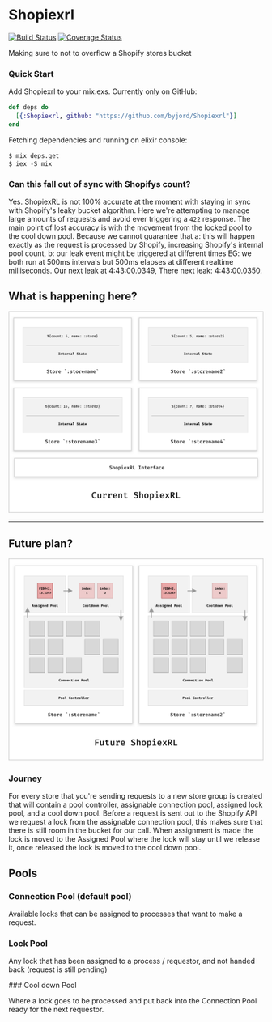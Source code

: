 # Shopiexrl

[![Build Status](https://travis-ci.com/byjord/Shopiexrl.svg?branch=master)](https://travis-ci.com/byjord/Shopiexrl)
[![Coverage Status](https://coveralls.io/repos/byjord/Shopiexrl/badge.svg?branch=master)](https://coveralls.io/github/byjord/Shopiexrl?branch=master)

Making sure to not to overflow a Shopify stores bucket

### Quick Start

Add Shopiexrl to your mix.exs. Currently only on GitHub:

```elixir
def deps do
  [{:Shopiexrl, github: "https://github.com/byjord/Shopiexrl"}]
end
```

Fetching dependencies and running on elixir console:

```console
$ mix deps.get
$ iex -S mix
```

### Can this fall out of sync with Shopifys count?

Yes. ShopiexRL is not 100% accurate at the moment with staying in sync with Shopify's leaky bucket algorithm. Here we're attempting to manage large amounts of requests and avoid ever triggering a `422` response.
The main point of lost accuracy is with the movement from the locked pool to the cool down pool. Because we cannot guarantee that a: this will happen exactly as the request is processed by Shopify, increasing Shopify's internal pool count, b: our leak event might be triggered at different times EG: we both run at 500ms intervals but 500ms elapses at different realtime milliseconds. Our next leak at 4:43:00.0349, There next leak: 4:43:00.0350.

## What is happening here?

![current state](https://raw.githubusercontent.com/byjord/Assets/master/ShopiexRL.png)

---

## Future plan?

![Future plan](https://raw.githubusercontent.com/byjord/Assets/master/FutureShopiexRL.png)

### Journey

For every store that you're sending requests to a new store group is created that will contain a pool controller, assignable connection pool, assigned lock pool, and a cool down pool.
Before a request is sent out to the Shopify API we request a lock from the assignable connection pool, this makes sure that there is still room in the bucket for our call. When assignment is made the lock is moved to the Assigned Pool where the lock will stay until we release it, once released the lock is moved to the cool down pool.

## Pools

### Connection Pool (default pool)

Available locks that can be assigned to processes that want to make a request.

### Lock Pool

Any lock that has been assigned to a process / requestor, and not handed back (request is still pending)

### Cool down Pool

Where a lock goes to be processed and put back into the Connection Pool ready for the next requestor.
